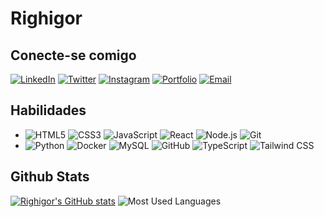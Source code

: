 # Righigor

## Conecte-se comigo
[![LinkedIn](https://img.shields.io/badge/LinkedIn-0077B5?style=for-the-badge&logo=linkedin&logoColor=white)](https://www.linkedin.com/in/igor-righi/)
[![Twitter](https://img.shields.io/badge/Twitter-1DA1F2?style=for-the-badge&logo=twitter&logoColor=white)](https://twitter.com/righigor)
[![Instagram](https://img.shields.io/badge/Instagram-E4405F?style=for-the-badge&logo=instagram&logoColor=white)](https://www.instagram.com/righigor/)
[![Portfolio](https://img.shields.io/badge/Portfolio-9cf?style=for-the-badge&logo=appveyor&logoColor=white)](https://righigordev.netlify.app/)
[![Email](https://img.shields.io/badge/Email-D14836?style=for-the-badge&logo=gmail&logoColor=white)](mailto:righigordev@gmail.com)

## Habilidades

- ![HTML5](https://img.shields.io/badge/HTML5-E34F26?style=for-the-badge&logo=html5&logoColor=white) ![CSS3](https://img.shields.io/badge/CSS3-1572B6?style=for-the-badge&logo=css3&logoColor=white) ![JavaScript](https://img.shields.io/badge/JavaScript-F7DF1E?style=for-the-badge&logo=javascript&logoColor=black) ![React](https://img.shields.io/badge/React-61DAFB?style=for-the-badge&logo=react&logoColor=black) ![Node.js](https://img.shields.io/badge/Node.js-43853D?style=for-the-badge&logo=node.js&logoColor=white) ![Git](https://img.shields.io/badge/Git-F05032?style=for-the-badge&logo=git&logoColor=white)
- ![Python](https://img.shields.io/badge/Python-3776AB?style=for-the-badge&logo=python&logoColor=white)  ![Docker](https://img.shields.io/badge/Docker-2496ED?style=for-the-badge&logo=docker&logoColor=white)  ![MySQL](https://img.shields.io/badge/MySQL-4479A1?style=for-the-badge&logo=mysql&logoColor=white) ![GitHub](https://img.shields.io/badge/GitHub-181717?style=for-the-badge&logo=github&logoColor=white) ![TypeScript](https://img.shields.io/badge/TypeScript-3178C6?style=for-the-badge&logo=typescript&logoColor=white) ![Tailwind CSS](https://img.shields.io/badge/Tailwind%20CSS-38B2AC?style=for-the-badge&logo=tailwind-css&logoColor=white)

## Github Stats

[![Righigor's GitHub stats](https://github-readme-stats.vercel.app/api?username=righigor&theme=radical)](https://github.com/righigor/github-readme-stats&count_private=true&show_icons=true&theme=radical)
![Most Used Languages](https://github-readme-stats.vercel.app/api/top-langs/?username=righigor&layout=compact&theme=radical)